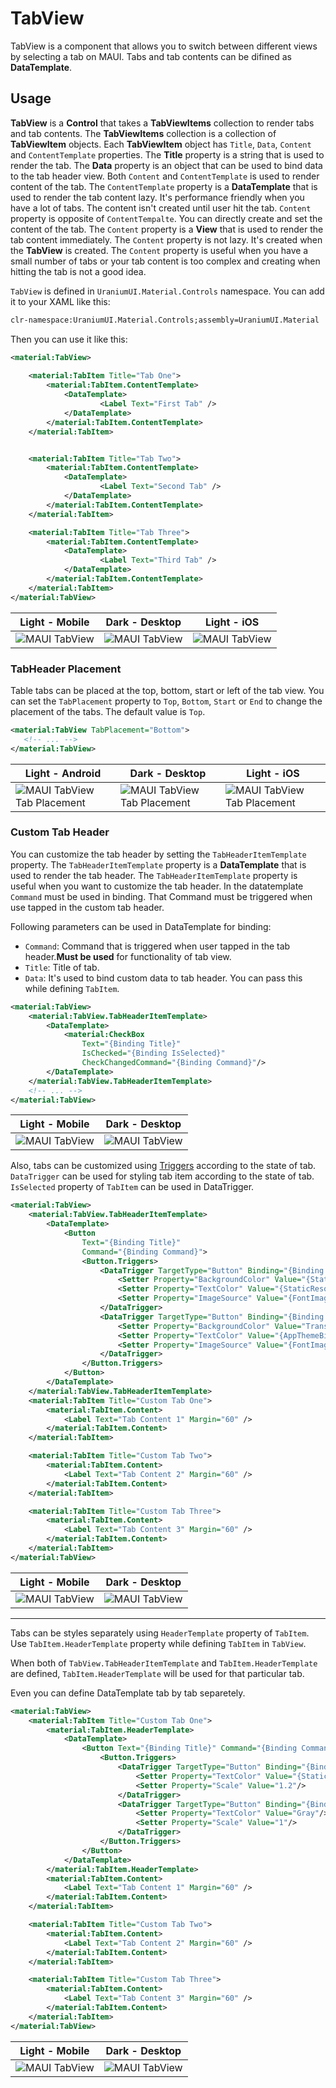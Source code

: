 # TabView
TabView is a component that allows you to switch between different views by selecting a tab on MAUI. Tabs and tab contents can be difined as **DataTemplate**.


## Usage
**TabView** is a **Control** that takes a **TabViewItems** collection to render tabs and tab contents. The **TabViewItems** collection is a collection of **TabViewItem** objects. Each **TabViewItem** object has  `Title`, `Data`, `Content` and `ContentTemplate` properties. The **Title** property is a string that is used to render the tab. The **Data** property is an object that can be used to bind data to the tab header view. Both `Content` and `ContentTemplate` is used to render content of the tab. The `ContentTemplate` property is a **DataTemplate** that is used to render the tab content lazy. It's performance friendly when you have a lot of tabs. The content isn't created until user hit the tab. `Content` property is opposite of `ContentTempalte`. You can directly create and set the content of the tab. The `Content` property is a **View** that is used to render the tab content immediately. The `Content` property is not lazy. It's created when the **TabView** is created. The `Content` property is useful when you have a small number of tabs or your tab content is too complex and creating when hitting the tab is not a good idea.

`TabView` is defined in `UraniumUI.Material.Controls` namespace. You can add it to your XAML like this:

```xml
clr-namespace:UraniumUI.Material.Controls;assembly=UraniumUI.Material
```

Then you can use it like this:


```xml
<material:TabView>
    
    <material:TabItem Title="Tab One">
        <material:TabItem.ContentTemplate>
            <DataTemplate>
                    <Label Text="First Tab" />
            </DataTemplate>
        </material:TabItem.ContentTemplate>
    </material:TabItem>


    <material:TabItem Title="Tab Two">
        <material:TabItem.ContentTemplate>
            <DataTemplate>
                    <Label Text="Second Tab" />
            </DataTemplate>
        </material:TabItem.ContentTemplate>
    </material:TabItem>

    <material:TabItem Title="Tab Three">
        <material:TabItem.ContentTemplate>
            <DataTemplate>
                    <Label Text="Third Tab" />
            </DataTemplate>
        </material:TabItem.ContentTemplate>
    </material:TabItem>
</material:TabView>
```

| Light - Mobile | Dark - Desktop | Light - iOS |
| --- | --- | --- |
| ![MAUI TabView](images/tabview-simple-light-android.gif) | ![MAUI TabView](images/tabview-simple-dark-windows.gif)  | ![MAUI TabView](images/tabview-simple-light-ios.gif) |


### TabHeader Placement
Table tabs can be placed at the top, bottom, start or left of the tab view. You can set the `TabPlacement` property to `Top`, `Bottom`, `Start` or `End` to change the placement of the tabs. The default value is `Top`.

```xml
<material:TabView TabPlacement="Bottom">
   <!-- ... -->
</material:TabView>
```

| Light - Android | Dark - Desktop | Light - iOS |
| --- | --- | --- |
| ![MAUI TabView Tab Placement](images/tabview-tabplacement-light-android.gif)| ![MAUI TabView Tab Placement](images/tabview-tabplacement-dark-windows.gif)  | ![MAUI TabView Tab Placement](images/tabview-tabplacement-light-ios.gif) |

### Custom Tab Header
You can customize the tab header by setting the `TabHeaderItemTemplate` property. The `TabHeaderItemTemplate` property is a **DataTemplate** that is used to render the tab header. The `TabHeaderItemTemplate` property is useful when you want to customize the tab header. In the datatemplate `Command` must be used in binding. That Command must be triggered when use tapped in the custom tab header.

Following parameters can be used in DataTemplate for binding:
- `Command`: Command that is triggered when user tapped in the tab header.**Must be used** for functionality of tab view.
- `Title`: Title of tab.
- `Data`: It's used to bind custom data to tab header. You can pass this while defining `TabItem`.

```xml
<material:TabView>
    <material:TabView.TabHeaderItemTemplate>
        <DataTemplate>
            <material:CheckBox 
                Text="{Binding Title}" 
                IsChecked="{Binding IsSelected}"
                CheckChangedCommand="{Binding Command}"/>
        </DataTemplate>
    </material:TabView.TabHeaderItemTemplate>
    <!-- ... -->
</material:TabView>
```

| Light - Mobile | Dark - Desktop |
| --- | --- |
| ![MAUI TabView](images/tabview-simple-custom-light-android.gif) | ![MAUI TabView](images/tabview-simple-custom-dark-windows.gif)  |


Also, tabs can be customized using [Triggers](https://docs.microsoft.com/en-us/dotnet/maui/fundamentals/triggers) according to the state of tab. `DataTrigger` can be used for styling tab item according to the state of tab. `IsSelected` property of `TabItem` can be used in DataTrigger.

```xml
<material:TabView>
    <material:TabView.TabHeaderItemTemplate>
        <DataTemplate>
            <Button 
                Text="{Binding Title}"
                Command="{Binding Command}">
                <Button.Triggers>
                    <DataTrigger TargetType="Button" Binding="{Binding IsSelected}" Value="True">
                        <Setter Property="BackgroundColor" Value="{StaticResource SurfaceTint1}" />
                        <Setter Property="TextColor" Value="{StaticResource SurfaceTint3}" />
                        <Setter Property="ImageSource" Value="{FontImageSource FontFamily=MaterialRegular, Glyph={x:Static m:MaterialRegular.Home}, Color={StaticResource SurfaceTint1}}" />
                    </DataTrigger>
                    <DataTrigger TargetType="Button" Binding="{Binding IsSelected}" Value="False">
                        <Setter Property="BackgroundColor" Value="Transparent" />
                        <Setter Property="TextColor" Value="{AppThemeBinding Light={StaticResource OnSurface}, Dark={StaticResource OnSurfaceDark}}" />
                        <Setter Property="ImageSource" Value="{FontImageSource FontFamily=MaterialOutlined, Glyph={x:Static m:MaterialOutlined.Home}, Color={StaticResource SurfaceTint3}}" />
                    </DataTrigger>
                </Button.Triggers>
            </Button>
        </DataTemplate>
    </material:TabView.TabHeaderItemTemplate>
    <material:TabItem Title="Custom Tab One">
        <material:TabItem.Content>
            <Label Text="Tab Content 1" Margin="60" />
        </material:TabItem.Content>
    </material:TabItem>

    <material:TabItem Title="Custom Tab Two">
        <material:TabItem.Content>
            <Label Text="Tab Content 2" Margin="60" />
        </material:TabItem.Content>
    </material:TabItem>

    <material:TabItem Title="Custom Tab Three">
        <material:TabItem.Content>
            <Label Text="Tab Content 3" Margin="60" />
        </material:TabItem.Content>
    </material:TabItem>
</material:TabView>
```

| Light - Mobile | Dark - Desktop |
| --- | --- |
| ![MAUI TabView](images/tabview-custom-template-light-android.gif) | ![MAUI TabView](images/tabview-custom-template-dark-windows.gif)  |


---

Tabs can be styles separately using `HeaderTemplate` property of `TabItem`. Use `TabItem.HeaderTemplate` property while defining `TabItem` in `TabView`.

When both of `TabView.TabHeaderItemTemplate` and `TabItem.HeaderTemplate` are defined, `TabItem.HeaderTemplate` will be used for that particular tab.


Even you can define DataTemplate tab by tab separetely. 

```xml
<material:TabView>
    <material:TabItem Title="Custom Tab One">
        <material:TabItem.HeaderTemplate>
            <DataTemplate>
                <Button Text="{Binding Title}" Command="{Binding Command}">
                    <Button.Triggers>
                        <DataTrigger TargetType="Button" Binding="{Binding IsSelected}" Value="True">
                            <Setter Property="TextColor" Value="{StaticResource Primary}"/>
                            <Setter Property="Scale" Value="1.2"/>
                        </DataTrigger>
                        <DataTrigger TargetType="Button" Binding="{Binding IsSelected}" Value="False">
                            <Setter Property="TextColor" Value="Gray"/>
                            <Setter Property="Scale" Value="1"/>
                        </DataTrigger>
                    </Button.Triggers>
                </Button>
            </DataTemplate>
        </material:TabItem.HeaderTemplate>
        <material:TabItem.Content>
            <Label Text="Tab Content 1" Margin="60" />
        </material:TabItem.Content>
    </material:TabItem>

    <material:TabItem Title="Custom Tab Two">
        <material:TabItem.Content>
            <Label Text="Tab Content 2" Margin="60" />
        </material:TabItem.Content>
    </material:TabItem>

    <material:TabItem Title="Custom Tab Three">
        <material:TabItem.Content>
            <Label Text="Tab Content 3" Margin="60" />
        </material:TabItem.Content>
    </material:TabItem>
</material:TabView>
```

| Light - Mobile | Dark - Desktop |
| --- | --- |
| ![MAUI TabView](images/tabview-custom-item-template-light-android.gif) | ![MAUI TabView](images/tabview-custom-item-template-dark-windows.gif)  |
